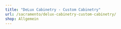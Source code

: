 ```yaml
---
title: "DeLux Cabinetry - Custom Cabinetry"
url: /sacramento/delux-cabinetry-custom-cabinetry/
shop: Allgemein
---
```

